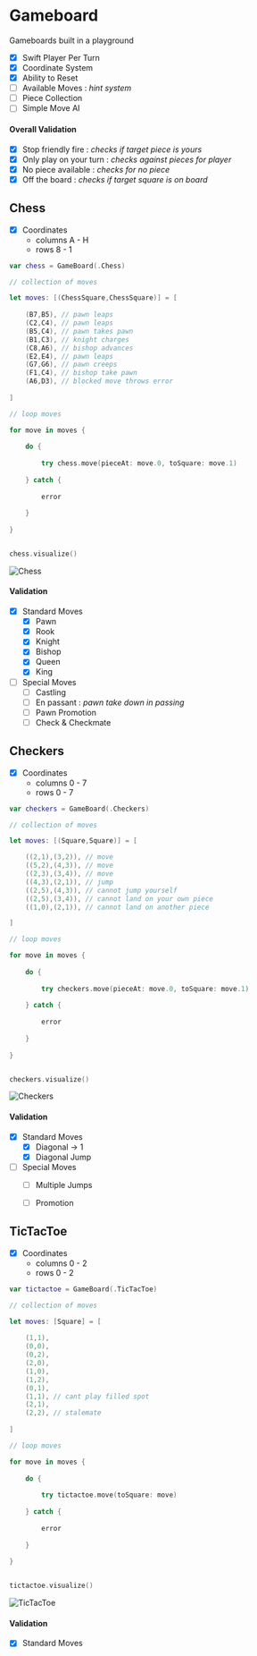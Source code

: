 # Gameboard

Gameboards built in a playground

- [x] Swift Player Per Turn
- [x] Coordinate System
- [x] Ability to Reset
- [ ] Available Moves : *hint system*
- [ ] Piece Collection
- [ ] Simple Move AI

#### Overall Validation

- [x] Stop friendly fire : *checks if target piece is yours*
- [x] Only play on your turn : *checks against pieces for player*
- [x] No piece available : *checks for no piece*
- [x] Off the board : *checks if target square is on board*

## Chess

- [x] Coordinates
	- columns A - H
	- rows 8 - 1

```swift
var chess = GameBoard(.Chess)

// collection of moves

let moves: [(ChessSquare,ChessSquare)] = [
    
    (B7,B5), // pawn leaps
    (C2,C4), // pawn leaps
    (B5,C4), // pawn takes pawn
    (B1,C3), // knight charges
    (C8,A6), // bishop advances
    (E2,E4), // pawn leaps
    (G7,G6), // pawn creeps
    (F1,C4), // bishop take pawn
    (A6,D3), // blocked move throws error
    
]

// loop moves

for move in moves {
    
    do {
        
        try chess.move(pieceAt: move.0, toSquare: move.1)
        
    } catch {
        
        error
    
    }
    
}


chess.visualize()
```

![Chess](./images/chess.png?raw=true)

#### Validation

- [x] Standard Moves
	- [x] Pawn
	- [x] Rook 
	- [x] Knight 
	- [x] Bishop 
	- [x] Queen 
	- [x] King

- [ ] Special Moves
	- [ ] Castling
	- [ ] En passant : *pawn take down in passing*
	- [ ] Pawn Promotion
	- [ ] Check & Checkmate

## Checkers

- [x] Coordinates
	- columns 0 - 7
	- rows 0 - 7

```swift
var checkers = GameBoard(.Checkers)

// collection of moves

let moves: [(Square,Square)] = [

    ((2,1),(3,2)), // move
    ((5,2),(4,3)), // move
    ((2,3),(3,4)), // move
    ((4,3),(2,1)), // jump
    ((2,5),(4,3)), // cannot jump yourself
    ((2,5),(3,4)), // cannot land on your own piece
    ((1,0),(2,1)), // cannot land on another piece

]

// loop moves

for move in moves {
    
    do {
        
        try checkers.move(pieceAt: move.0, toSquare: move.1)
    
    } catch {
        
        error
    
    }
    
}


checkers.visualize()
```

![Checkers](./images/checkers.png?raw=true)

#### Validation

- [x] Standard Moves
	- [x] Diagonal -> 1
	- [x] Diagonal Jump

- [ ] Special Moves
	- [ ] Multiple Jumps
	- [ ] Promotion

	
## TicTacToe

- [x] Coordinates
	- columns 0 - 2
	- rows 0 - 2

```swift
var tictactoe = GameBoard(.TicTacToe)

// collection of moves

let moves: [Square] = [
 
    (1,1),
    (0,0),
    (0,2),
    (2,0),
    (1,0),
    (1,2),
    (0,1),
    (1,1), // cant play filled spot
    (2,1),
    (2,2), // stalemate
    
]

// loop moves

for move in moves {
    
    do {
        
        try tictactoe.move(toSquare: move)
        
    } catch {
        
        error
        
    }
    
}


tictactoe.visualize()
```

![TicTacToe](./images/tictactoe.png?raw=true)

#### Validation

- [x] Standard Moves
